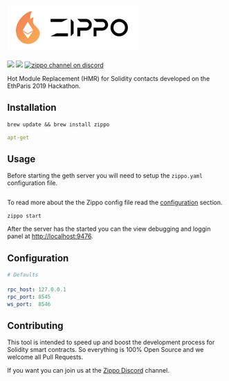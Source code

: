 # <img src='./WhiteLogo.svg' height='100' alt='Zippo Logo' aria-label='Zippo' />

![](https://img.shields.io/badge/Version-0.1-blue.svg?style=flat-square)
![](https://img.shields.io/badge/Open%20Source-PRs%20Welcome-green.svg?style=flat-square&logo=ethereum)
[![zippo channel on discord](https://img.shields.io/badge/Discord-Say%20Hi-blueviolet.svg?style=flat-square&logo=discord)](https://discord.gg/ZT4sRqc)

Hot Module Replacement (HMR) for Solidity contacts developed on the EthParis 2019 Hackathon.

## Installation

```
brew update && brew install zippo
```

```yaml
apt-get 
```

## Usage

Before starting the geth server you will need to setup the `zippo.yaml` configuration file.

```yaml

```

To read more about the the Zippo config file read the [configuration](#configuration) section.

```
zippo start
```

After the server has the started you can the view debugging and loggin panel at [http://localhost:9476](http://localhost:9476).

## Configuration

```yaml
# Defaults

rpc_host: 127.0.0.1
rpc_port: 8545
ws_port:  8546
```

## Contributing

This tool is intended to speed up and boost the development process for Solidity smart contracts. So everything is 100% Open Source and we welcome all Pull Requests.

If you want you can join us at the [Zippo Discord](https://discord.gg/ZT4sRqc) channel.
